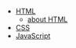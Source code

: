 * [HTML](html/README.md)
    - [about HTML](html/about.MD)
* [CSS](css/README.md)
* [JavaScript](javascript/README.md)